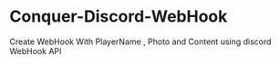 # Conquer-Discord-WebHook
Create WebHook With PlayerName , Photo and Content using discord WebHook API
